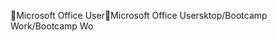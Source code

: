 Microsoft Office User                                 M i c r o s o f t   O f f i c e   U s e r   s k t o p / B o o t c a m p   W o r k / B o o t c a m p   W o 